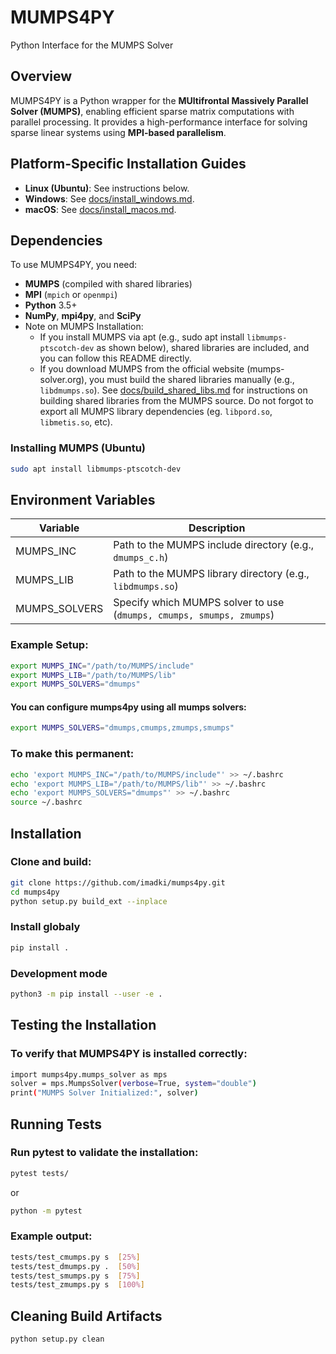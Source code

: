 # MUMPS4PY  
Python Interface for the MUMPS Solver  

## Overview  
MUMPS4PY is a Python wrapper for the **MUltifrontal Massively Parallel Solver (MUMPS)**, enabling efficient sparse matrix computations with parallel processing. It provides a high-performance interface for solving sparse linear systems using **MPI-based parallelism**.  

## Platform-Specific Installation Guides
- **Linux (Ubuntu)**: See instructions below.
- **Windows**: See [docs/install_windows.md](docs/install_windows.md).
- **macOS**: See [docs/install_macos.md](docs/install_macos.md).

## Dependencies  
To use MUMPS4PY, you need:  
- **MUMPS** (compiled with shared libraries)  
- **MPI** (`mpich` or `openmpi`)  
- **Python** 3.5+  
- **NumPy**, **mpi4py**, and **SciPy**  
- Note on MUMPS Installation:
     - If you install MUMPS via apt (e.g., sudo apt install `libmumps-ptscotch-dev` as shown below), shared libraries are included, and you can follow this README directly.
     - If you download MUMPS from the official website (mumps-solver.org), you must build the shared libraries manually (e.g., `libdmumps.so`). See [docs/build_shared_libs.md](docs/build_shared_libs.md) for instructions on building shared libraries from the MUMPS source. Do not forgot to export all MUMPS library dependencies (eg. `libpord.so`, `libmetis.so`, etc).

### Installing MUMPS (Ubuntu)  
```bash
sudo apt install libmumps-ptscotch-dev
```

## Environment Variables

| Variable       | Description | 
|----------------|------------------------------------------------------------------------|
| MUMPS_INC      | Path to the MUMPS include directory (e.g., ``dmumps_c.h``)             |
| MUMPS_LIB      |  Path to the MUMPS library directory (e.g., ``libdmumps.so``)          |   
| MUMPS_SOLVERS  | Specify which MUMPS solver to use (``dmumps, cmumps, smumps, zmumps``) | 

### Example Setup:

```bash
export MUMPS_INC="/path/to/MUMPS/include"
export MUMPS_LIB="/path/to/MUMPS/lib"
export MUMPS_SOLVERS="dmumps"
```

#### You can configure mumps4py using all mumps solvers:

```bash
export MUMPS_SOLVERS="dmumps,cmumps,zmumps,smumps"
```

### To make this permanent:

```bash
echo 'export MUMPS_INC="/path/to/MUMPS/include"' >> ~/.bashrc
echo 'export MUMPS_LIB="/path/to/MUMPS/lib"' >> ~/.bashrc
echo 'export MUMPS_SOLVERS="dmumps"' >> ~/.bashrc
source ~/.bashrc
```
## Installation

### Clone and build:

```bash
git clone https://github.com/imadki/mumps4py.git
cd mumps4py
python setup.py build_ext --inplace
```
### Install globaly

```bash
pip install .
```

### Development mode
```bash
python3 -m pip install --user -e .
```

## Testing the Installation

### To verify that MUMPS4PY is installed correctly:

```bash
import mumps4py.mumps_solver as mps
solver = mps.MumpsSolver(verbose=True, system="double")
print("MUMPS Solver Initialized:", solver)
```

## Running Tests

### Run pytest to validate the installation:

```bash
pytest tests/
```
or
```bash
python -m pytest
```

### Example output:

```bash
tests/test_cmumps.py s  [25%]
tests/test_dmumps.py .  [50%]
tests/test_smumps.py s  [75%]
tests/test_zmumps.py s  [100%]
```

## Cleaning Build Artifacts

```bash
python setup.py clean
```
